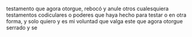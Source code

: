 testamento que agora otorgue, rebocó y anule otros cualesquiera testamentos codiculares o poderes que haya hecho para testar o en otra forma, y solo quiero y es mi voluntad que valga este que agora otorgue serrado y se